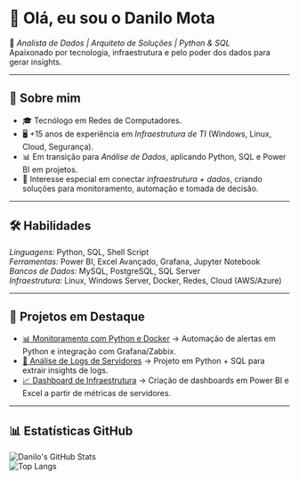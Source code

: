 # 👋 Olá, eu sou o Danilo Mota

🔹 *Analista de Dados | Arquiteto de Soluções | Python & SQL*  
Apaixonado por tecnologia, infraestrutura e pelo poder dos dados para gerar insights.  

---

## 🚀 Sobre mim
- 🎓 Tecnólogo em Redes de Computadores.  
- 🖥 +15 anos de experiência em *Infraestrutura de TI* (Windows, Linux, Cloud, Segurança).  
- 📊 Em transição para *Análise de Dados*, aplicando Python, SQL e Power BI em projetos.  
- 🔎 Interesse especial em conectar *infraestrutura + dados*, criando soluções para monitoramento, automação e tomada de decisão.  

---

## 🛠 Habilidades
*Linguagens:* Python, SQL, Shell Script  
*Ferramentas:* Power BI, Excel Avançado, Grafana, Jupyter Notebook  
*Bancos de Dados:* MySQL, PostgreSQL, SQL Server  
*Infraestrutura:* Linux, Windows Server, Docker, Redes, Cloud (AWS/Azure)  

---

## 📂 Projetos em Destaque
- [📊 Monitoramento com Python e Docker](https://github.com/dansmota/monitoramento-cloud-docker) → Automação de alertas em Python e integração com Grafana/Zabbix.  
- [🔎 Análise de Logs de Servidores](https://github.com/dansmota) → Projeto em Python + SQL para extrair insights de logs.  
- [📈 Dashboard de Infraestrutura](https://github.com/dansmota) → Criação de dashboards em Power BI e Excel a partir de métricas de servidores.  

---

## 📊 Estatísticas GitHub
![Danilo's GitHub Stats](https://github-readme-stats.vercel.app/api?username=dansmota&show_icons=true&theme=dracula)  
![Top Langs](https://github-readme-stats.vercel.app/api/top-langs/?username=dansmota&layout=compact&theme=dracula)  
